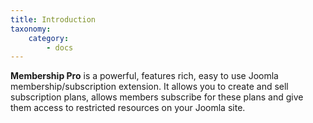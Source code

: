 ```yaml
---
title: Introduction
taxonomy:
    category:
        - docs
---
```


**Membership Pro** is a powerful, features rich, easy to use Joomla membership/subscription extension. It allows you to create and sell subscription plans, allows members subscribe for these plans and give them access to restricted resources on your Joomla site.